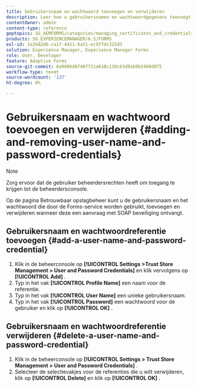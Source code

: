 ```yaml
---
title: Gebruikersnaam en wachtwoord toevoegen en verwijderen
description: Leer hoe u gebruikersnamen en wachtwoordgegevens toevoegt en verwijdert.
contentOwner: admin
content-type: reference
geptopics: SG_AEMFORMS/categories/managing_certificates_and_credentials
products: SG_EXPERIENCEMANAGER/6.5/FORMS
exl-id: 1e2b82d6-ca1f-4421-9a51-ec97fdc315d3
solution: Experience Manager, Experience Manager Forms
role: User, Developer
feature: Adaptive Forms
source-git-commit: 6a9806d8f40f711a610c130c63d9ab9b2460d075
workflow-type: tm+mt
source-wordcount: '137'
ht-degree: 0%

---
```


# Gebruikersnaam en wachtwoord toevoegen en verwijderen {#adding-and-removing-user-name-and-password-credentials}

>[!NOTE]
> 
> Zorg ervoor dat de gebruiker beheerdersrechten heeft om toegang te krijgen tot de beheerdersconsole.

Op de pagina Betrouwbaar opslagbeheer kunt u de gebruikersnaam en het wachtwoord die door de Forms-service worden gebruikt, toevoegen en verwijderen wanneer deze een aanvraag met SOAP beveiliging ontvangt.

## Gebruikersnaam en wachtwoordreferentie toevoegen {#add-a-user-name-and-password-credential}

1. Klik in de beheerconsole op **[!UICONTROL Settings >Trust Store Management > User and Password Credentials]** en klik vervolgens op **[!UICONTROL Add]** .
1. Typ in het vak **[!UICONTROL Profile Name]** een naam voor de referentie.
1. Typ in het vak **[!UICONTROL User Name]** een unieke gebruikersnaam.
1. Typ in het vak **[!UICONTROL Password]** een wachtwoord voor de gebruiker en klik op **[!UICONTROL OK]** .

## Gebruikersnaam en wachtwoordreferentie verwijderen {#delete-a-user-name-and-password-credential}

1. Klik in de beheerconsole op **[!UICONTROL Settings > Trust Store Management > User and Password Credentials]** .
1. Selecteer de selectievakjes voor de referenties die u wilt verwijderen, klik op **[!UICONTROL Delete]** en klik op **[!UICONTROL OK]** .
